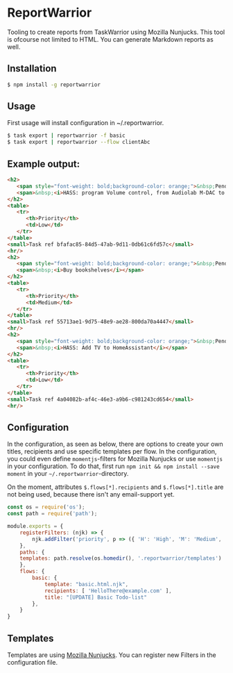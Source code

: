 # ReportWarrior

Tooling to create reports from TaskWarrior using Mozilla Nunjucks. This tool is ofcourse not limited to HTML. You can generate Markdown reports as well.

## Installation

```bash
$ npm install -g reportwarrior
```

## Usage

First usage will install configuration in ~/.reportwarrior.

```bash
$ task export | reportwarrior -f basic
$ task export | reportwarrior --flow clientAbc
```
## Example output:

```html
<h2>
   <span style="font-weight: bold;background-color: orange;">&nbsp;Pending&nbsp;</span>
   <span>&nbsp;<i>HASS: program Volume control, from Audiolab M-DAC to TV</i></span>
</h2>
<table>
   <tr>
      <th>Priority</th>
      <td>Low</td>
   </tr>
</table>
<small>Task ref bfafac85-84d5-47ab-9d11-0db61c6fd57c</small>
<hr/>
<h2>
   <span style="font-weight: bold;background-color: orange;">&nbsp;Pending&nbsp;</span>
   <span>&nbsp;<i>Buy bookshelves</i></span>
</h2>
<table>
   <tr>
      <th>Priority</th>
      <td>Medium</td>
   </tr>
</table>
<small>Task ref 55713ae1-9d75-48e9-ae28-800da70a4447</small>
<hr/>
<h2>
   <span style="font-weight: bold;background-color: orange;">&nbsp;Pending&nbsp;</span>
   <span>&nbsp;<i>HASS: Add TV to HomeAssistant</i></span>
</h2>
<table>
   <tr>
      <th>Priority</th>
      <td>Low</td>
   </tr>
</table>
<small>Task ref 4a04082b-af4c-46e3-a9b6-c981243cd654</small>
<hr/>
```

## Configuration

In the configuration, as seen as below, there are options to create your own titles, recipients and use specific templates per flow. In the configuration, you could even define `momentjs`-filters for Mozilla Nunjucks or use `momentjs` in your configuration. To do that, first run `npm init && npm install --save moment` in your `~/.reportwarrior`-directory.

On the moment, attributes `$.flows[*].recipients` and `$.flows[*].title` are not being used, because there isn't any email-support yet.

```js
const os = require('os');
const path = require('path');

module.exports = {
    registerFilters: (njk) => {
        njk.addFilter('priority', p => ({ 'H': 'High', 'M': 'Medium', 'L': 'Low' })[p])
    },
    paths: {
	templates: path.resolve(os.homedir(), '.reportwarrior/templates')
    },
    flows: {
        basic: {
            template: "basic.html.njk",
            recipients: [ 'HelloThere@example.com' ],
            title: "[UPDATE] Basic Todo-list"
        },
    }
}
```

## Templates

Templates are using [Mozilla Nunjucks](https://mozilla.github.io/nunjucks/). You can register new Filters in the configuration file.

